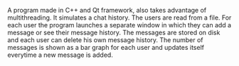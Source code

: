 A program made in C++ and Qt framework, also takes advantage of multithreading. It simulates a chat history. 
The users are read from a file. 
For each user the program launches a separate window in which they can add a message or see their message history.
The messages are stored on disk and each user can delete his own message history.
The number of messages is shown as a bar graph for each user and updates itself everytime a new message is added.


